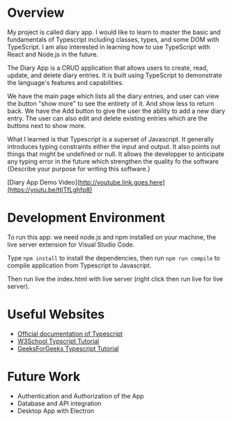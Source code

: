 # Overview

My project is called diary app. I would like to learn to master the basic and fundamentals of Typescript including classes, types, and some DOM with TypeScript. I am also interested in learning how to use TypeScript with React and Node.js in the future. 

The Diary App is a CRUD application that allows users to create, read, update, and delete diary entries. It is built using TypeScript to demonstrate the language's features and capabilities.

We have the main page which lists all the diary entries, and user can view the button "show more" to see the entirety of it. And show less to return back. We have the Add button to give the user the ability to add a new diary entry. The user can also edit and delete existing entries which are the buttons next to show more.

What I learned is that Typescript is a superset of Javascript. It generally introduces typing constraints either the input and output. It also points out things that might be undefined or null. It allows the developper to anticipate any typing error in the future which strengthen the quality fo the software
{Describe your purpose for writing this software.}

[Diary App Demo Video](http://youtube.link.goes.here](https://youtu.be/ttjTfLghfp8)

# Development Environment

To run this app: we need node.js and npm installed on your machine, the live server extension for Visual Studio Code.

Type `npm install` to install the dependencies, then run `npm run compile` to compile application from Typescript to Javascript.

Then run live the index.html with live server (right click then run live for live server).


# Useful Websites


- [Official documentation of Typescript](https://www.typescriptlang.org/docs/handbook/)
- [W3School Typscript Tutorial](https://www.w3schools.com/typescript/)
- [GeeksForGeeks Typescript Tutorial](https://geeksforgeeks.org/typescript/typescript-tutorial/)

# Future Work

- Authentication and Authorization of the App
- Database and API integration
- Desktop App with Electron
